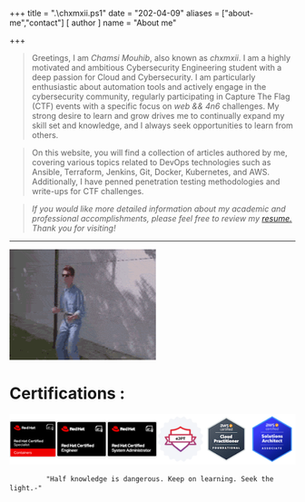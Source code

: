 +++
title = ".\\chxmxii.ps1"
date = "202-04-09"
aliases = ["about-me","contact"]
[ author ]
  name = "About me"
  
+++

> Greetings, I am *Chamsi Mouhib*, also known as *chxmxii*. I am a highly motivated and ambitious Cybersecurity Engineering student with a deep passion for Cloud and Cybersecurity. I am particularly enthusiastic about automation tools and actively engage in the cybersecurity community, regularly participating in Capture The Flag (CTF) events with a specific focus on *web && 4n6*  challenges. My strong desire to learn and grow drives me to continually expand my skill set and knowledge, and I always seek opportunities to learn from others.

> On this website, you will find a collection of articles authored by me, covering various topics related to DevOps technologies such as Ansible, Terraform, Jenkins, Git, Docker, Kubernetes, and AWS. Additionally, I have penned penetration testing methodologies and write-ups for CTF challenges.

> *If you would like more detailed information about my academic and professional accomplishments, please feel free to review my [resume.](../cv.pdf) Thank you for visiting!*

----------------------------------------------------------------------------------------------------------------------

![](/files/nev.gif#center)

# Certifications :

![](/files/certs.png#center)


             "Half knowledge is dangerous. Keep on learning. Seek the light.-"